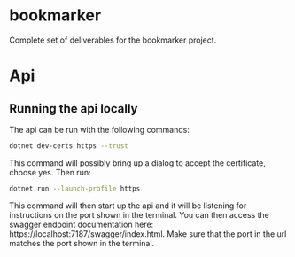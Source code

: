 # bookmarker
Complete set of deliverables for the bookmarker project.

# Api
## Running the api locally
The api can be run with the following commands:
```bash
dotnet dev-certs https --trust
```
This command will possibly bring up a dialog to accept the certificate, choose yes.
Then run:
```bash
dotnet run --launch-profile https
```
This command will then start up the api and it will be listening for instructions on the port shown in the terminal. You can then access the swagger endpoint documentation here: https://localhost:7187/swagger/index.html. Make sure that the port in the url matches the port shown in the terminal.
